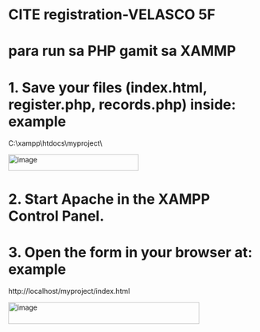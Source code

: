 # CITE registration-VELASCO 5F

# para run sa PHP gamit sa XAMMP 

# 1. Save your files (index.html, register.php, records.php) inside: example
C:\xampp\htdocs\myproject\

<img width="262" height="33" alt="image" src="https://github.com/user-attachments/assets/c09fe4cf-f376-4c44-81a0-594a565129cc" />

# 2. Start Apache in the XAMPP Control Panel.
# 3. Open the form in your browser at: example
http://localhost/myproject/index.html

<img width="384" height="44" alt="image" src="https://github.com/user-attachments/assets/4eeb89b7-171d-4800-967c-46e48d107d3b" />



